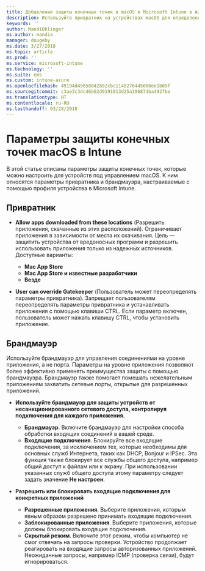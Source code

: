 ```yaml
---
title: Добавление защиты конечных точек в macOS в Microsoft Intune в Azure | Документы Майкрософт
description: Используйте привратник на устройствах macOS для определения источника установки приложений, включая Mac App Store. Кроме того, включите или настройте брандмауэр для разрешения конкретных приложений, блокировки определенных приложений, использования скрытого режима и даже блокировки определенных типов входящих подключений с помощью Microsoft Intune.
keywords: ''
author: MandiOhlinger
ms.author: mandia
manager: dougeby
ms.date: 3/27/2018
ms.topic: article
ms.prod: ''
ms.service: microsoft-intune
ms.technology: ''
ms.suite: ems
ms.custom: intune-azure
ms.openlocfilehash: 49194d49658042802cbc1148276445008ee1b09f
ms.sourcegitcommit: c3ae3c3dc46b62d9191813d25a196874ba4927be
ms.translationtype: HT
ms.contentlocale: ru-RU
ms.lasthandoff: 03/28/2018
---
```

# <a name="macos-endpoint-protection-settings-in-intune"></a>Параметры защиты конечных точек macOS в Intune

В этой статье описаны параметры защиты конечных точек, которые можно настроить для устройств под управлением macOS. К ним относятся параметры привратника и брандмауэра, настраиваемые с помощью профиля устройства в Microsoft Intune.

## <a name="gatekeeper"></a>Привратник

- **Allow apps downloaded from these locations** (Разрешить приложения, скачанные из этих расположений). Ограничивает приложения в зависимости от места их скачивания. Цель — защитить устройства от вредоносных программ и разрешить использовать приложения только из надежных источников. Доступные варианты: 
  - **Mac App Store**
  - **Mac App Store и известные разработчики**
  - **Везде**

- **User can override Gatekeeper** (Пользователь может переопределять параметры привратника). Запрещает пользователям переопределять параметры привратника и устанавливать приложения с помощью клавиши CTRL. Если параметр включен, пользователь может нажать клавишу CTRL, чтобы установить приложение.

## <a name="firewall"></a>Брандмауэр

Используйте брандмауэр для управления соединениями на уровне приложения, а не порта. Параметры на уровне приложения позволяют более эффективно применять преимущества защиты с помощью брандмауэра. Брандмауэр также помогает помешать нежелательным приложениям захватить сетевые порты, открытые для разрешенных приложений.

- **Используйте брандмауэр для защиты устройств от несанкционированного сетевого доступа, контролируя подключения для каждого приложения.**
  - **Брандмауэр**. Включите брандмауэр для настройки способа обработки входящих соединений в вашей среде.
  - **Входящие подключения**. Блокируйте все входящие подключения, за исключением тех, которые необходимы для основных служб Интернета, таких как DHCP, Bonjour и IPSec. Эта функция также блокирует все службы общего доступа, например общий доступ к файлам или к экрану. При использовании указанных служб общего доступа этому параметру следует задать значение **Не настроен**.

- **Разрешить или блокировать входящие подключения для конкретных приложений**
  - **Разрешенные приложения**. Выберите приложения, которым явным образом разрешено принимать входящие подключения.
  - **Заблокированные приложения**. Выберите приложения, которые должны блокировать входящие подключения.
  - **Скрытый режим**. Включите этот режим, чтобы компьютер не смог отвечать на запросы проверки. Устройство продолжает реагировать на входящие запросы авторизованных приложений. Неожиданные запросы, например ICMP (проверка связи), будут игнорироваться.
